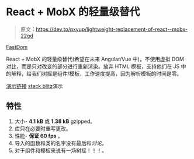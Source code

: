 # React + MobX 的轻量级替代

> 原文：<https://dev.to/pxyup/lightweight-replacement-of-react--mobx-22gd>

[FastDom](https://github.com/PxyUp/FastDom)

React + MobX 的轻量级替代(希望在未来 Angular/Vue 中)，不使用虚拟 DOM 对比，而是只对改变的部分进行重新渲染。放弃 HTML 模板，支持他们在 JS 中的解释，给我们树摇是组件/模板，工作速度提高，因为解析模板的时间是零。

[演示链接](https://thepracticaldev.s3.amazonaws.com/i/kedjptyl326dy2xwqycj.png)
[stack blitz](https://stackblitz.com/edit/typescript-wgjbzf)演示

## 特性

1.  大小- **4.1 kB** 或 **1.38 kB** gzipped。
2.  库只在必要时重写更改。
3.  性能- **保证 60 fps** 。
4.  导入的函数和类的名字没有最后和*讨论*。
5.  对于组件和模板来说有一场树摇！！！。
